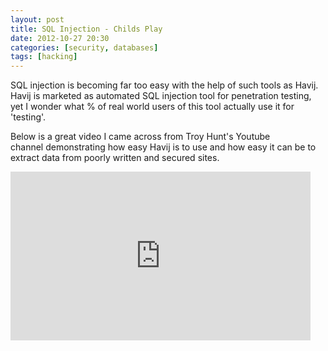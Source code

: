 ```yaml
---
layout: post
title: SQL Injection - Childs Play
date: 2012-10-27 20:30
categories: [security, databases]
tags: [hacking]
---
```

SQL injection is becoming far too easy with the help of such tools as Havij. Havij is marketed as automated SQL injection tool for penetration testing, yet I wonder what % of real world users of this tool actually use it for 'testing'.

Below is a great video I came across from Troy Hunt's Youtube channel demonstrating how easy Havij is to use and how easy it can be to extract data from poorly written and secured sites.

<iframe src="http://www.youtube.com/embed/Fp47G4MQFvA?rel=0" frameborder="0" width="480" height="270"></iframe>
